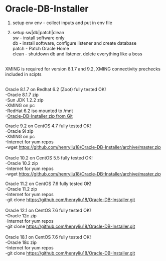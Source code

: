 # Oracle-DB-Installer

1. setup env 
env - collect inputs and put in env file 

2. setup sw|db|patch|clean<br />
sw - install software only<br />
db - install software, configure listener and create database<br />
patch - Patch Oracle Home<br />
clean - shutdown db and listener, delete everything like a boss<br />
<br />
XMING is required for version 8.1.7 and 9.2, XMING connectivity prechecks included in scipts<br />
<br />

Oracle 8.1.7 on Redhat 6.2 (Zoot) fully tested OK!<br />
-Oracle 8.1.7 zip<br />
-Sun JDK 1.2.2 zip<br />
-XMING on pc<br />
-RedHat 6.2 iso mounted to /mnt<br />
-<a href="https://github.com/henryliu18/Oracle-DB-Installer/archive/master.zip">Oracle-DB-Installer zip from Git</a><br />

Oracle   9.2 on CentOS 4.7 fully tested OK!<br />
-Oracle 9i zip<br />
-XMING on pc<br />
-Internet for yum repos<br />
-wget https://github.com/henryliu18/Oracle-DB-Installer/archive/master.zip</a><br />
<br />
Oracle  10.2 on CentOS 5.5 fully tested OK!<br />
-Oracle 10.2 zip<br />
-Internet for yum repos<br />
-wget https://github.com/henryliu18/Oracle-DB-Installer/archive/master.zip</a><br />

Oracle  11.2 on CentOS 7.6 fully tested OK!<br />
-Oracle 11.2 zip<br />
-Internet for yum repos<br />
-git clone https://github.com/henryliu18/Oracle-DB-Installer.git<br />
<br />
Oracle  12.1 on CentOS 7.6 fully tested OK!<br />
-Oracle 12c zip<br />
-Internet for yum repos<br />
-git clone https://github.com/henryliu18/Oracle-DB-Installer.git<br />
<br />
Oracle  18.1 on CentOS 7.6 fully tested OK!<br />
-Oracle 18c zip<br />
-Internet for yum repos<br />
-git clone https://github.com/henryliu18/Oracle-DB-Installer.git<br />
<br />
